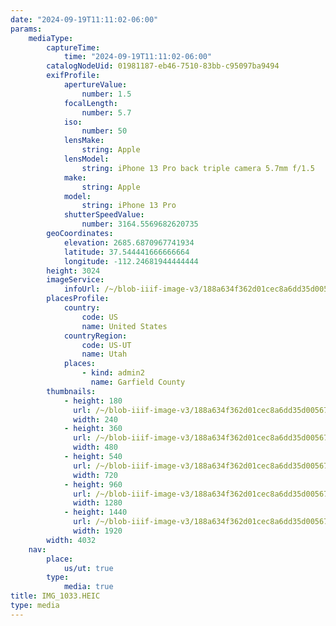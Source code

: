 ```yaml
---
date: "2024-09-19T11:11:02-06:00"
params:
    mediaType:
        captureTime:
            time: "2024-09-19T11:11:02-06:00"
        catalogNodeUid: 01981187-eb46-7510-83bb-c95097ba9494
        exifProfile:
            apertureValue:
                number: 1.5
            focalLength:
                number: 5.7
            iso:
                number: 50
            lensMake:
                string: Apple
            lensModel:
                string: iPhone 13 Pro back triple camera 5.7mm f/1.5
            make:
                string: Apple
            model:
                string: iPhone 13 Pro
            shutterSpeedValue:
                number: 3164.5569682620735
        geoCoordinates:
            elevation: 2685.6870967741934
            latitude: 37.544441666666664
            longitude: -112.24681944444444
        height: 3024
        imageService:
            infoUrl: /~/blob-iiif-image-v3/188a634f362d01cec8a6dd35d0056712d8142af574ded7bdf849a278ed18aa06/info.json
        placesProfile:
            country:
                code: US
                name: United States
            countryRegion:
                code: US-UT
                name: Utah
            places:
                - kind: admin2
                  name: Garfield County
        thumbnails:
            - height: 180
              url: /~/blob-iiif-image-v3/188a634f362d01cec8a6dd35d0056712d8142af574ded7bdf849a278ed18aa06/full/240%2C180/0/default.jpg
              width: 240
            - height: 360
              url: /~/blob-iiif-image-v3/188a634f362d01cec8a6dd35d0056712d8142af574ded7bdf849a278ed18aa06/full/480%2C360/0/default.jpg
              width: 480
            - height: 540
              url: /~/blob-iiif-image-v3/188a634f362d01cec8a6dd35d0056712d8142af574ded7bdf849a278ed18aa06/full/720%2C540/0/default.jpg
              width: 720
            - height: 960
              url: /~/blob-iiif-image-v3/188a634f362d01cec8a6dd35d0056712d8142af574ded7bdf849a278ed18aa06/full/1280%2C960/0/default.jpg
              width: 1280
            - height: 1440
              url: /~/blob-iiif-image-v3/188a634f362d01cec8a6dd35d0056712d8142af574ded7bdf849a278ed18aa06/full/1920%2C1440/0/default.jpg
              width: 1920
        width: 4032
    nav:
        place:
            us/ut: true
        type:
            media: true
title: IMG_1033.HEIC
type: media
---
```

